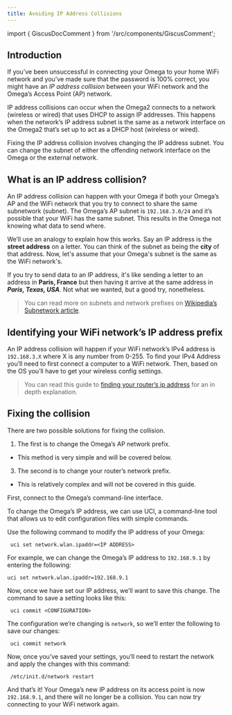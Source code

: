 ```yaml
---
title: Avoiding IP Address Collisions
---
```


import { GiscusDocComment } from '/src/components/GiscusComment';

## Introduction

If you’ve been unsuccessful in connecting your Omega to your home WiFi network and you’ve made sure that the password is 100% correct, you might have an *IP address collision* between your WiFi network and the Omega’s Access Point (AP) network.

IP address collisions can occur when the Omega2 connects to a network (wireless or wired) that uses DHCP to assign IP addresses. This happens when the network’s IP address subnet is the same as a network interface on the Omega2 that’s set up to act as a DHCP host (wireless or wired).

Fixing the IP address collision involves changing the IP address subnet. You can change the subnet of either the offending network interface on the Omega or the external network.

## What is an IP address collision?

An IP address collision can happen with your Omega if both your Omega’s AP and the WiFi network that you try to connect to share the same subnetwork (subnet). The Omega’s AP subnet is `192.168.3.0/24` and it’s possible that your WiFi has the same subnet. This results in the Omega not knowing what data to send where.

We’ll use an analogy to explain how this works. Say an IP address is the **street address** on a letter. You can think of the subnet as being the **city** of that address. Now, let's assume that your Omega's subnet is the same as the WiFi network's. 

If you try to send data to an IP address, it's like sending a letter to an address in **Paris, France** but then having it arrive at the same address in **_Paris, Texas, USA_**. Not what we wanted, but a good try, nonetheless.

> You can read more on subnets and network prefixes on [Wikipedia’s Subnetwork article](https://en.wikipedia.org/wiki/Subnetwork).

## Identifying your WiFi network’s IP address prefix

An IP address collision will happen if your WiFi network’s IPv4 address is `192.168.3.X` where X is any number from 0-255. To find your IPv4 Address you’ll need to first connect a computer to a WiFi network. Then, based on the OS you’ll have to get your wireless config settings.

> You can read this guide to [finding your router’s ip address](http://www.howtogeek.com/233952/how-to-find-your-routers-ip-address-on-any-computer-smartphone-or-tablet/) for an in depth explanation.

## Fixing the collision

There are two possible solutions for fixing the collision.

1. The first is to change the Omega’s AP network prefix. 
  - This method is very simple and will be covered below.
3. The second is to change your router’s network prefix.
  - This is relatively complex and will not be covered in this guide.

First, connect to the Omega’s command-line interface.

To change the Omega’s IP address, we can use UCI, a command-line tool that allows us to edit configuration files with simple commands. 

Use the following command to modify the IP address of your Omega:

```shell
 uci set network.wlan.ipaddr=<IP ADDRESS>
```

For example, we can change the Omega’s IP address to `192.168.9.1` by entering the following:

```shell
uci set network.wlan.ipaddr=192.168.9.1
```

Now, once we have set our IP address, we’ll want to save this change. The command to save a setting looks like this:

```shell
 uci commit <CONFIGURATION>
```

The configuration we’re changing is `network`, so we’ll enter the following to save our changes:

```shell
 uci commit network
```

Now, once you’ve saved your settings, you’ll need to restart the network and apply the changes with this command:

```shell
 /etc/init.d/network restart
```

And that’s it! Your Omega’s new IP address on its access point is now `192.168.9.1`, and there will no longer be a collision. You can now try connecting to your WiFi network again.

<GiscusDocComment />